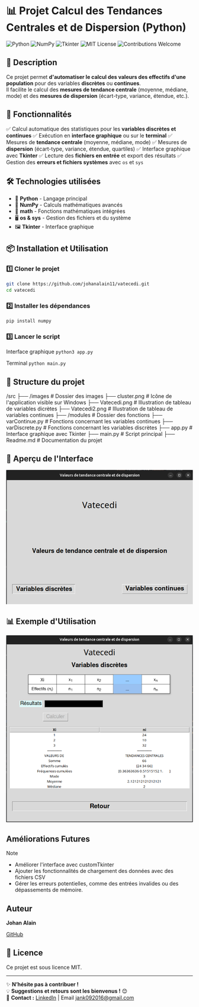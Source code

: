 
# 📊 Projet Calcul des Tendances Centrales et de Dispersion (Python)

![Python](https://img.shields.io/badge/Python-3.8%2B-blue?style=for-the-badge&logo=python) ![NumPy](https://img.shields.io/badge/NumPy-Mathematics-blue?style=for-the-badge&logo=numpy) ![Tkinter](https://img.shields.io/badge/Tkinter-GUI-orange?style=for-the-badge) ![MIT License](https://img.shields.io/badge/License-MIT-green?style=for-the-badge) ![Contributions Welcome](https://img.shields.io/badge/Contributions-Welcome-brightgreen?style=for-the-badge)

## 📖 Description
Ce projet permet **d'automatiser le calcul des valeurs des effectifs d'une population** pour des variables **discrètes** ou **continues**.  
Il facilite le calcul des **mesures de tendance centrale** (moyenne, médiane, mode) et des **mesures de dispersion** (écart-type, variance, étendue, etc.).

## 🚀 Fonctionnalités
✅ Calcul automatique des statistiques pour les **variables discrètes et continues**
 ✅ Exécution en **interface graphique** ou sur le **terminal**
 ✅ Mesures de **tendance centrale** (moyenne, médiane, mode) 
 ✅ Mesures de **dispersion** (écart-type, variance, étendue, quartiles) 
 ✅ Interface graphique avec **Tkinter** 
 ✅ Lecture des **fichiers en entrée** et export des résultats 
 ✅ Gestion des **erreurs et fichiers systèmes** avec `os` et `sys`

## 🛠️ Technologies utilisées
- 🐍 **Python** - Langage principal 
- 🧮 **NumPy** - Calculs mathématiques avancés
- 📏 **math** - Fonctions mathématiques intégrées
- 🖥 **os & sys** - Gestion des fichiers et du système 
- 🖼 **Tkinter** - Interface graphique

## 📦 Installation et Utilisation

### 1️⃣ Cloner le projet
```sh
git clone https://github.com/johanalain11/vatecedi.git
cd vatecedi
```

### 2️⃣ Installer les dépendances
```sh
pip install numpy
```

### 3️⃣ Lancer le script

Interface graphique
`python3 app.py` 

Terminal
`python main.py`

## 📂 Structure du projet

/src
├── /images 	# Dossier des images
	├── cluster.png       # Icône de l'application visible sur Windows
	├── Vatecedi.png	# Illustration de tableau de variables dicrètes
	├── Vatecedi2.png	# Illustration de tableau de variables continues
├── /modules 	# Dossier des fonctions
	├── varContinue.py # Fonctions concernant les variables continues
	├── varDiscrete.py   # Fonctions concernant les variables discrètes
 ├── app.py          	# Interface graphique avec Tkinter
 ├── main.py     	# Script principal
 ├── Readme.md      	 # Documentation du projet


## 🎨 Aperçu de l'Interface
![Interface](./images/apercu.png "Interface de l'application")

## 📊 Exemple d'Utilisation

![Exemple d'utilisation](./images/utilisation.png  "Valeurs statistiques de variables discrètes")

## Améliorations Futures
>[!NOTE]
>
>* Améliorer l'interface avec customTkinter
>* Ajouter les fonctionnalités de chargement des données avec des fichiers CSV
>* Gérer les erreurs potentielles, comme des entrées invalides ou des dépassements de mémoire.

## Auteur
**Johan Alain**

[GitHub](https://github.com/johanalain11/)

## 📜 Licence

Ce projet est sous licence MIT.

----------

✨ **N’hésite pas à contribuer !**  
💡 **Suggestions et retours sont les bienvenus !** 😊  
📩 **Contact :** [LinkedIn](www.linkedin.com/in/johanalain11) | Email [jank092016@gmail.com](mailto:jank092016@gmail.com)


